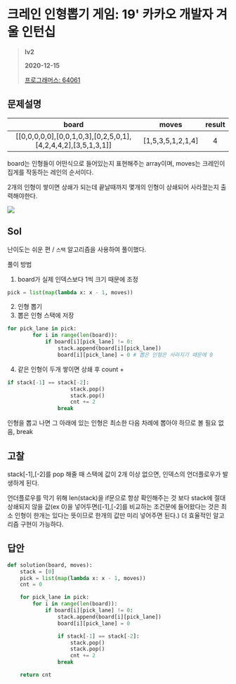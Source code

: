 # 크레인 인형뽑기 게임: 19' 카카오 개발자 겨울 인턴십 
> **lv2**
>
> **2020-12-15**
>
> [프로그래머스: 64061](https://programmers.co.kr/learn/courses/30/lessons/64061)


## 문제설명
| board	| moves	| result |
| :----------------------------: | :-----: | :-----: |
|[[0,0,0,0,0],[0,0,1,0,3],[0,2,5,0,1],[4,2,4,4,2],[3,5,1,3,1]]|	[1,5,3,5,1,2,1,4]	|4|

board는 인형들이 어떤식으로 들어있는지 표현해주는 array이며,
moves는 크레인이 집게를 작동하는 레인의 순서이다.

2개의 인형이 쌓이면 상쇄가 되는데 끝날때까지 몇개의 인형이 상쇄되어 사라졌는지 출력해야한다.

<img src="https://grepp-programmers.s3.ap-northeast-2.amazonaws.com/files/production/8569d736-091e-4771-b2d3-7a6e95a20c22/crane_game_103.gif">


## Sol

난이도는 쉬운 편 / `스택` 알고리즘을 사용하여 풀이했다.

풀이 방법
1. board가 실제 인덱스보다 1씩 크기 때문에 조정

```python
pick = list(map(lambda x: x - 1, moves))
```

2. 인형 뽑기
3. 뽑은 인형 스택에 저장
```python
for pick_lane in pick:
        for i in range(len(board)):
            if board[i][pick_lane] != 0:
                stack.append(board[i][pick_lane])
                board[i][pick_lane] = 0 # 뽑은 인형은 사라지기 때문에 0
```

4. 같은 인형이 두개 쌓이면 상쇄 후 count +
```python
if stack[-1] == stack[-2]:
                    stack.pop()
                    stack.pop()
                    cnt += 2
                break
```
인형을 뽑고 나면 그 아래에 있는 인형은 최소한 다음 차례에 뽑아야 하므로 볼 필요 없음, break


## 고찰
stack[-1],[-2]를 pop 해줄 때 스택에 값이 2개 이상 없으면, 인덱스의 언더플로우가 발생하게 된다.

언더플로우를 막기 위해 len(stack)을 if문으로 항상 확인해주는 것 보다 stack에 절대 상쇄되지 않을 값(ex 0)을 넣어두면([-1],[-2]를 비교하는 조건문에 들어왔다는 것은 최소 인형이 한개는 있다는 뜻이므로 한개의 값만 미리 넣어주면 된다.) 
더 효율적인 알고리즘 구현이 가능하다.


## 답안
```python
def solution(board, moves):
    stack = [0]
    pick = list(map(lambda x: x - 1, moves))
    cnt = 0

    for pick_lane in pick:
        for i in range(len(board)):
            if board[i][pick_lane] != 0:
                stack.append(board[i][pick_lane])
                board[i][pick_lane] = 0

                if stack[-1] == stack[-2]:
                    stack.pop()
                    stack.pop()
                    cnt += 2
                break

    return cnt
```